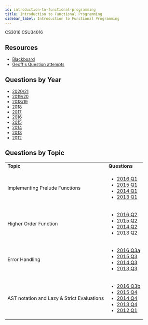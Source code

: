```yaml
---
id: introduction-to-functional-programming
title: Introduction to Functional Programming
sidebar_label: Introduction to Functional Programming
---
```

CS3016
CSU34016

## Resources

-   [Blackboard](https://tcd.blackboard.com/webapps/blackboard/execute/announcement?method=search&context=course_entry&course_id=_52399_1&handle=announcements_entry&mode=view)
-   [Geoff's Question attempts](https://github.com/nating/personal-notes/blob/master/third-year/functional-programming/CS3016-exams.hs)

## Questions by Year

-   [2020/21](https://www.tcd.ie/academicregistry/exams/assets/local/past-papers%20202021/CSU/CSU34016-1.pdf)
-   [2019/20](https://www.tcd.ie/academicregistry/exams/assets/local/past%20papers201920/CSU/CSU34016-1.PDF)
-   [2018/19](https://www.tcd.ie/academicregistry/exams/assets/local/past-papers2019/Semester%201%20Papers/CS/CS3016-1.pdf)
-   [2018](https://www.tcd.ie/academicregistry/exams/assets/local/past-papers2018/CS/CS3016-1%20Edited.pdf)
-   [2017](https://www.tcd.ie/academicregistry/exams/assets/local/past-papers2017/CS/CS3016-1.PDF)
-   [2016](https://www.tcd.ie/academicregistry/exams/assets/local/past-papers2016/CS/CS3016-1.PDF)
-   [2015](https://www.tcd.ie/academicregistry/exams/assets/local/past-papers2015/CS/CS3016-1.PDF)
-   [2014](https://www.tcd.ie/academicregistry/exams/assets/local/past-papers2014/CS/CS30161.pdf)
-   [2013](https://www.tcd.ie/academicregistry/exams/assets/local/past-papers2013/CS/CS30161.pdf)
-   [2012](https://www.tcd.ie/Local/Exam_Papers/2012/XC/XCS30161.pdf)

## Questions by Topic

<table className="examQuestions" width="700px">
      <tbody><tr>
          <td><strong>Topic</strong></td>
          <td><strong>Questions</strong></td>
      </tr>
      <tr>
          <td>Implementing Prelude Functions</td>
          <td>
              <ul className="questions">
          <li><a href="https://www.tcd.ie/academicregistry/exams/assets/local/past-papers2016/CS/CS3016-1.PDF#page=2">2016 Q1</a></li>
          <li><a href="https://www.tcd.ie/academicregistry/exams/assets/local/past-papers2015/CS/CS3016-1.PDF#page=2">2015 Q1</a></li>
          <li><a href="https://www.tcd.ie/academicregistry/exams/assets/local/past-papers2014/CS/CS30161.pdf#page=2">2014 Q1</a></li>
          <li><a href="https://www.tcd.ie/academicregistry/exams/assets/local/past-papers2013/CS/CS30161.pdf#page=2">2013 Q1</a></li>
              </ul>
          </td>
      </tr>
      <tr>
          <td>Higher Order Function</td>
          <td>
              <ul className="questions">
          <li><a href="https://www.tcd.ie/academicregistry/exams/assets/local/past-papers2016/CS/CS3016-1.PDF#page=3">2016 Q2</a></li>
          <li><a href="https://www.tcd.ie/academicregistry/exams/assets/local/past-papers2015/CS/CS3016-1.PDF#page=3">2015 Q2</a></li>
          <li><a href="https://www.tcd.ie/academicregistry/exams/assets/local/past-papers2014/CS/CS30161.pdf#page=3">2014 Q2</a></li>
          <li><a href="https://www.tcd.ie/academicregistry/exams/assets/local/past-papers2013/CS/CS30161.pdf#page=3">2013 Q2</a></li>
              </ul>
          </td>
      </tr>
      <tr>
          <td>Error Handling</td>
          <td>
              <ul className="questions">
          <li><a href="https://www.tcd.ie/academicregistry/exams/assets/local/past-papers2016/CS/CS3016-1.PDF#page=4">2016 Q3a</a></li>
          <li><a href="https://www.tcd.ie/academicregistry/exams/assets/local/past-papers2015/CS/CS3016-1.PDF#page=4">2015 Q3</a></li>
          <li><a href="https://www.tcd.ie/academicregistry/exams/assets/local/past-papers2014/CS/CS30161.pdf#page=4">2014 Q3</a></li>
          <li><a href="https://www.tcd.ie/academicregistry/exams/assets/local/past-papers2013/CS/CS30161.pdf#page=4">2013 Q3</a></li>
              </ul>
          </td>
      </tr>
      <tr>
          <td>AST notation and Lazy & Strict Evaluations</td>
          <td>
              <ul className="questions">
          <li><a href="https://www.tcd.ie/academicregistry/exams/assets/local/past-papers2016/CS/CS3016-1.PDF#page=4&zoom=0,0,700">2016 Q3b</a></li>
          <li><a href="https://www.tcd.ie/academicregistry/exams/assets/local/past-papers2015/CS/CS3016-1.PDF#page=5">2015 Q4</a></li>
          <li><a href="https://www.tcd.ie/academicregistry/exams/assets/local/past-papers2014/CS/CS30161.pdf#page=5">2014 Q4</a></li>
          <li><a href="https://www.tcd.ie/academicregistry/exams/assets/local/past-papers2013/CS/CS30161.pdf#page=5">2013 Q4</a></li>
          <li><a href="https://www.tcd.ie/Local/Exam_Papers/2012/XC/XCS30161.pdf#page=2">2012 Q1</a></li>
              </ul>
          </td>
      </tr>
  </tbody></table>

